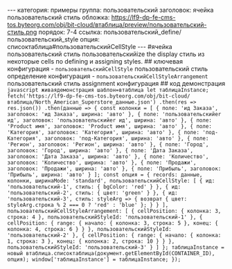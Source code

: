 --- категория: примеры группа: пользовательский заголовок: ячейка пользовательский стиль обложка: https://lf9-dp-fe-cms-tos.byteorg.com/obj/bit-cloud/втаблица/preview/пользовательский-стиль.png порядок: 7-4 ссылка: пользовательский_define/пользовательский_style опция: списоктаблица#пользовательскийCellStyle --- #ячейка пользовательский стиль пользовательскийize the display стиль из некоторые cells по defining и assigning styles. ## ключевая конфигурация - `пользовательскийCellStyle` пользовательский стиль определение конфигурация - `пользовательскийCellStyleArrangement` пользовательский стиль assignment конфигурация ## код демонстрация ```javascript живаядемонстрация шаблон=втаблица let таблицаInstance; fetch('https://lf9-dp-fe-cms-tos.byteorg.com/obj/bit-cloud/втаблица/North_American_Superstore_данные.json') .then(res => res.json()) .then(данные => { const колонки = [ { поле: 'ид Заказа', заголовок: 'ид Заказа', ширина: 'авто' }, { поле: 'пользовательскийer ид', заголовок: 'пользовательскийer ид', ширина: 'авто' }, { поле: 'Product имя', заголовок: 'Product имя', ширина: 'авто' }, { поле: 'Категория', заголовок: 'Категория', ширина: 'авто' }, { поле: 'под-Категория', заголовок: 'под-Категория', ширина: 'авто' }, { поле: 'Регион', заголовок: 'Регион', ширина: 'авто' }, { поле: 'Город', заголовок: 'Город', ширина: 'авто' }, { поле: 'Дата Заказа', заголовок: 'Дата Заказа', ширина: 'авто' }, { поле: 'Количество', заголовок: 'Количество', ширина: 'авто' }, { поле: 'Продажи', заголовок: 'Продажи', ширина: 'авто' }, { поле: 'Прибыль', заголовок: 'Прибыль', ширина: 'авто' } ]; const опция = { records: данные, колонки, ширинаMode: 'standard', пользовательскийCellStyle: [ { ид: 'пользовательский-1', стиль: { bgColor: 'red' } }, { ид: 'пользовательский-2', стиль: { цвет: 'green' } }, { ид: 'пользовательский-3', стиль: styleArg => { возврат { цвет: styleArg.строка % 2 === 0 ? 'red' : 'blue' }; } } ], пользовательскийCellStyleArrangement: [ { cellPosition: { колонка: 3, строка: 4 }, пользовательскийStyleId: 'пользовательский-1' }, { cellPosition: { range: { начало: { колонка: 3, строка: 5 }, конец: { колонка: 4, строка: 6 } } }, пользовательскийStyleId: 'пользовательский-2' }, { cellPosition: { range: { начало: { колонка: 1, строка: 3 }, конец: { колонка: 2, строка: 10 } } }, пользовательскийStyleId: 'пользовательский-3' } ] }; таблицаInstance = новый втаблица.списоктаблица(документ.getElementById(CONTAINER_ID), опция); window['таблицаInstance'] = таблицаInstance; }); ``` 
